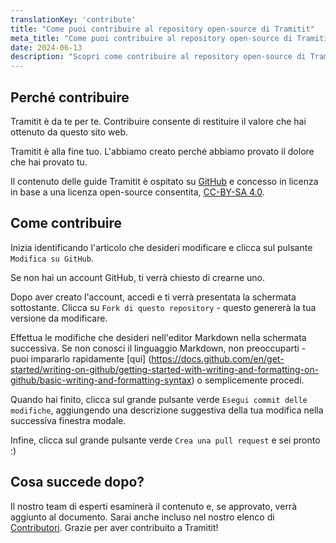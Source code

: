 ```yaml
---
translationKey: 'contribute'
title: "Come puoi contribuire al repository open-source di Tramitit"
meta_title: "Come puoi contribuire al repository open-source di Tramitit"
date: 2024-06-13
description: "Scopri come contribuire al repository open-source di Tramitit utilizzando i meccanismi di commit e pull request di GitHub"
---
```


## Perché contribuire

Tramitit è da te per te. Contribuire consente di restituire il valore che hai ottenuto da questo sito web.

Tramitit è alla fine tuo. L'abbiamo creato perché abbiamo provato il dolore che hai provato tu.

Il contenuto delle guide Tramitit è ospitato su [GitHub](https://github.com/tramitit/guides) e concesso in licenza in base a una licenza open-source consentita, [CC-BY-SA 4.0](https://creativecommons.org/licenses/by-sa/4.0/).

## Come contribuire

Inizia identificando l'articolo che desideri modificare e clicca sul pulsante `Modifica su GitHub`.

Se non hai un account GitHub, ti verrà chiesto di crearne uno.

Dopo aver creato l'account, accedi e ti verrà presentata la schermata sottostante. Clicca su `Fork di questo repository` - questo genererà la tua versione da modificare.

Effettua le modifiche che desideri nell'editor Markdown nella schermata successiva. Se non conosci il linguaggio Markdown, non preoccuparti - puoi impararlo rapidamente [qui] (https://docs.github.com/en/get-started/writing-on-github/getting-started-with-writing-and-formatting-on-github/basic-writing-and-formatting-syntax) o semplicemente procedi.

Quando hai finito, clicca sul grande pulsante verde `Esegui commit delle modifiche`, aggiungendo una descrizione suggestiva della tua modifica nella successiva finestra modale.

Infine, clicca sul grande pulsante verde `Crea una pull request` e sei pronto :)

## Cosa succede dopo?

Il nostro team di esperti esaminerà il contenuto e, se approvato, verrà aggiunto al documento. Sarai anche incluso nel nostro elenco di [Contributori](/authors/). Grazie per aver contribuito a Tramitit!